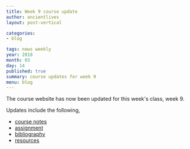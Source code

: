 ```yaml
---
title: Week 9 course update
author: ancientlives
layout: post-vertical

categories:
- blog

tags: news weekly
year: 2018
month: 03
day: 14
published: true
summary: course updates for week 9
menu: blog
---
```


The course website has now been updated for this week's class, week 9.

Updates include the following,

* [course notes](/notes)
* [assignment](/assignments)
* [bibliography](/bibliography)
* [resources](/links)
